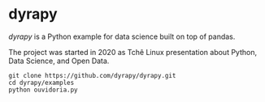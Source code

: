 # dyrapy

*dyrapy* is a Python example for data science built on top of pandas.

The project was started in 2020 as Tchê Linux presentation about Python, Data Science, and Open Data.

```
git clone https://github.com/dyrapy/dyrapy.git
cd dyrapy/examples
python ouvidoria.py
```
